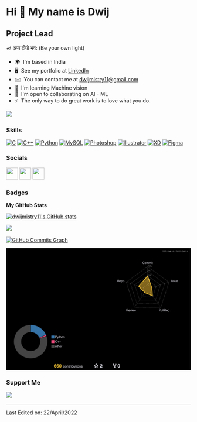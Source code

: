 Hi 👋 My name is Dwij
=====================

Project Lead
------------

🪔 अप्प दीपो भव: (Be your own light)

* 🌍  I'm based in India
* 🖥️  See my portfolio at [LinkedIn](http://www.linkedin.com/in/dwijmistry11/)
* ✉️  You can contact me at [dwijmistry11@gmail.com](mailto:dwijmistry11@gmail.com)
* 🧠  I'm learning Machine vision
* 🤝  I'm open to collaborating on AI - ML
* ⚡  The only way to do great work is to love what you do.

<a href="https://www.github.com/dwijmistry11" target="_blank" rel="noreferrer"><img
src="https://img.shields.io/github/followers/dwijmistry11?logo=github&style=for-the-badge&color=10b981&labelColor=1c1917" /></a>

### Skills

<p align="left">
<a href="https://docs.microsoft.com/en-us/cpp/?view=msvc-170" target="_blank" rel="noreferrer"><img src="https://raw.githubusercontent.com/danielcranney/readme-generator/main/public/icons/skills/c-colored.svg" width="36" height="36" alt="C" /></a>
<a href="https://docs.microsoft.com/en-us/cpp/?view=msvc-170" target="_blank" rel="noreferrer"><img src="https://raw.githubusercontent.com/danielcranney/readme-generator/main/public/icons/skills/cplusplus-colored.svg" width="36" height="36" alt="C++" /></a>
<a href="https://www.python.org/" target="_blank" rel="noreferrer"><img src="https://raw.githubusercontent.com/danielcranney/readme-generator/main/public/icons/skills/python-colored.svg" width="36" height="36" alt="Python" /></a>
<a href="https://www.mysql.com/" target="_blank" rel="noreferrer"><img src="https://raw.githubusercontent.com/danielcranney/readme-generator/main/public/icons/skills/mysql-colored.svg" width="36" height="36" alt="MySQL" /></a>
<a href="https://www.adobe.com/uk/products/photoshop.html" target="_blank" rel="noreferrer"><img src="https://raw.githubusercontent.com/danielcranney/readme-generator/main/public/icons/skills/photoshop-colored-dark.svg" width="36" height="36" alt="Photoshop" /></a>
<a href="adobe.com/uk/products/illustrator.html" target="_blank" rel="noreferrer"><img src="https://raw.githubusercontent.com/danielcranney/readme-generator/main/public/icons/skills/illustrator-colored-dark.svg" width="36" height="36" alt="Illustrator" /></a>
<a href="https://www.adobe.com/uk/products/xd.html" target="_blank" rel="noreferrer"><img src="https://raw.githubusercontent.com/danielcranney/readme-generator/main/public/icons/skills/xd-colored-dark.svg" width="36" height="36" alt="XD" /></a>
<a href="https://www.figma.com/" target="_blank" rel="noreferrer"><img src="https://raw.githubusercontent.com/danielcranney/readme-generator/main/public/icons/skills/figma-colored.svg" width="36" height="36" alt="Figma" /></a>
</p>


### Socials

<p align="left"> <a href="https://www.github.com/dwijmistry11" target="_blank" rel="noreferrer"><img src="https://raw.githubusercontent.com/danielcranney/readme-generator/main/public/icons/socials/github-dark.svg" width="32" height="32" /></a> <a href="http://www.instagram.com/dwij_mistry" target="_blank" rel="noreferrer"><img src="https://raw.githubusercontent.com/danielcranney/readme-generator/main/public/icons/socials/instagram.svg" width="32" height="32" /></a> <a href="https://www.linkedin.com/in/dwijmistry11" target="_blank" rel="noreferrer"><img src="https://raw.githubusercontent.com/danielcranney/readme-generator/main/public/icons/socials/linkedin.svg" width="32" height="32" /></a></p>

### Badges

<b>My GitHub Stats</b>

<a href="http://www.github.com/dwijmistry11"><img src="https://github-readme-stats.vercel.app/api?username=dwijmistry11&show_icons=true&hide=&count_private=true&title_color=facc15&text_color=ffffff&icon_color=10b981&bg_color=1c1917&hide_border=true&show_icons=true" alt="dwijmistry11's GitHub stats" /></a>

<a href="http://www.github.com/dwijmistry11"><img src="https://github-readme-streak-stats.herokuapp.com/?user=dwijmistry11&stroke=ffffff&background=1c1917&ring=facc15&fire=facc15&currStreakNum=ffffff&currStreakLabel=facc15&sideNums=ffffff&sideLabels=ffffff&dates=ffffff&hide_border=true" /></a>

<a href="http://www.github.com/dwijmistry11"><img src="https://activity-graph.herokuapp.com/graph?username=dwijmistry11&bg_color=1c1917&color=ffffff&line=10b981&point=ffffff&area_color=1c1917&area=true&hide_border=true&custom_title=GitHub%20Commits%20Graph" alt="GitHub Commits Graph" /></a>


<img align="center" src="./profile-3d-contrib/profile-night-rainbow.svg" alt=" " width="1000"/>


### Support Me

<a href="https://www.buymeacoffee.com/dwijmistry"><img src="https://cdn.buymeacoffee.com/buttons/v2/default-yellow.png" width="200" /></a>


-----
Last Edited on: 22/April/2022
